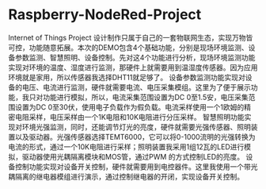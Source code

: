 # Raspberry-NodeRed-Project
Internet of Things Project
设计制作只属于自己的一套物联网生态，实现万物皆可控，功能随意拓展。本次的DEMO包含4个基础功能，分别是现场环境监测、设备参数监测、智慧照明、设备控制。先对这4个功能进行分析，现场环境监测功能实现对环境的温度、湿度进行监测，那硬件上就需要用到温湿度传感器。因为应用环境就是家用，所以传感器我选择DHT11就足够了。
设备参数监测功能实现对设备的电压、电流进行监测，硬件就需要电流、电压采集模组。这里为了便于展示功能，我只对功能进行模拟，所以，电流采集范围设置为DC 0至1.5安，电压采集范围设置为DC 0至30伏，使用电子负载作为假负载。电流采样使用一个1欧姆的精密电阻采样，电压采样由一个1K电阻和10K电阻进行分压采样。
智慧照明功能实现对环境光强监测，同时，还能调节灯光的亮度，硬件就需要光强传感器、照明装置以及驱动器。光强传感器选择TEMT6000，它可以将0-1000流明的光强转换为电流的形式，通过一个10K电阻进行采样；照明装置我采用1组12瓦的LED进行模拟，驱动器使用光耦隔离模块和MOS管，通过PWM 的方式控制LED的亮度。
设备控制功能实现对设备开关控制，硬件就需要用到电控器件。这里我使用一个带光耦隔离的继电器模组进行演示，通过控制继电器的开闭，实现设备开关控制。
